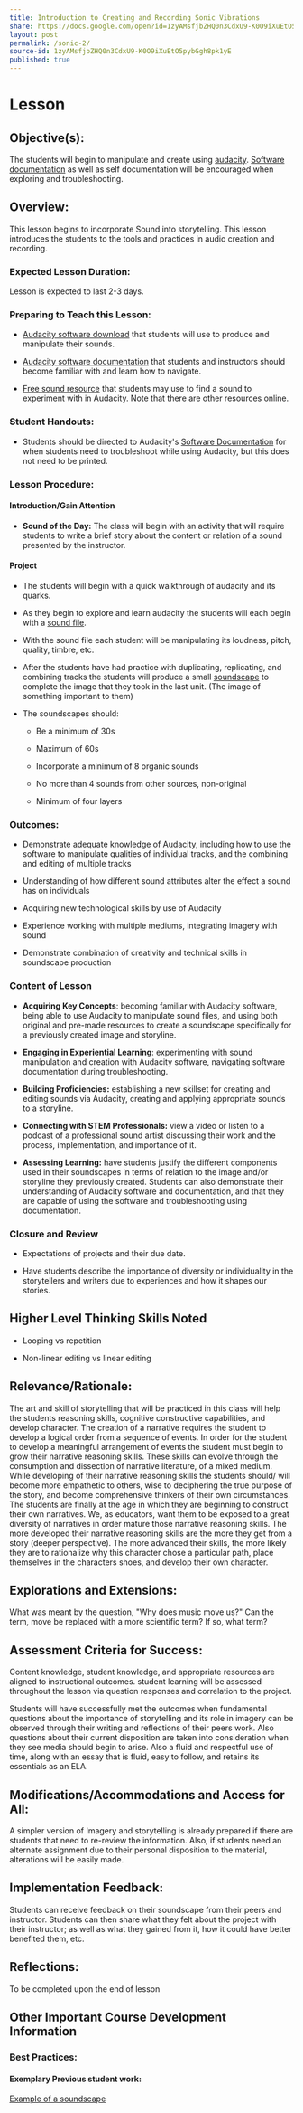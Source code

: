 ```yaml
---
title: Introduction to Creating and Recording Sonic Vibrations
share: https://docs.google.com/open?id=1zyAMsfjbZHQ0n3CdxU9-K0O9iXuEtO5pybGgh8pk1yE
layout: post
permalink: /sonic-2/
source-id: 1zyAMsfjbZHQ0n3CdxU9-K0O9iXuEtO5pybGgh8pk1yE
published: true
---
```

# Lesson

##  Objective(s):

The students will begin to manipulate and create using [audacity](http://www.audacityteam.org/). [Software documentation](http://manual.audacityteam.org/#tutorials) as well as self documentation will be encouraged when exploring and troubleshooting.

##  Overview:

This lesson begins to incorporate Sound into storytelling. This lesson introduces the students to the tools and practices in audio creation and recording.

###  Expected Lesson Duration: 

Lesson is expected to last 2-3 days.

###  Preparing to Teach this Lesson:

-	[Audacity software download](http://www.audacityteam.org/) that students will use to produce and manipulate their sounds.

- [Audacity software documentation](http://manual.audacityteam.org/#tutorials) that students and instructors should become familiar with and learn how to navigate.

-	[Free sound resource](https://freesound.org/people/newagesoup/sounds/348251/) that students may use to find a sound to experiment with in Audacity. Note that there are other resources online.

###   Student Handouts:

- Students should be directed to Audacity's [Software Documentation](http://manual.audacityteam.org/#tutorials) for when students need to troubleshoot while using Audacity, but this does not need to be printed.

###  Lesson Procedure:

####  Introduction/Gain Attention

-  **Sound of the Day:** The class will begin with an activity that will require students to write a brief story about the content or relation of a sound presented by the instructor.

####  Project

-   The students will begin with a quick walkthrough of audacity and its quarks.

    

-   As they begin to explore and learn audacity the students will each begin with a [sound file](https://freesound.org/people/newagesoup/sounds/348251/).

    

-   With the sound file each student will be manipulating its loudness, pitch, quality, timbre, etc.

    

-   After the students have had practice with duplicating, replicating, and combining tracks the students will produce a small [soundscape](https://cdn.tutsplus.com/audio/uploads/legacy/175_soundscape/6.mp3) to complete the image that they took in the last unit. (The image of something important to them)

    

-   The soundscapes should:

	-   Be a minimum of 30s

    

	-   Maximum of 60s

    

	-   Incorporate a minimum of 8 organic sounds

    

	-   No more than 4 sounds from other sources, non-original

    

	-   Minimum of four layers

	

###  Outcomes:

-   Demonstrate adequate knowledge of Audacity, including how to use the software to manipulate qualities of individual tracks, and the combining and editing of multiple tracks

    

-   Understanding of how different sound attributes alter the effect a sound has on individuals

    

-   Acquiring new technological skills by use of Audacity

    

-   Experience working with multiple mediums, integrating imagery with sound

    

-   Demonstrate combination of creativity and technical skills in soundscape production

###   Content of Lesson

- **Acquiring Key Concepts**: becoming familiar with Audacity software, being able to use Audacity to manipulate sound files, and using both original and pre-made resources to create a soundscape specifically for a previously created image and storyline.

- **Engaging in Experiential Learning**: experimenting with sound manipulation and creation with Audacity software, navigating software documentation during troubleshooting.

- **Building Proficiencies:** establishing a new skillset for creating and editing sounds via Audacity, creating and applying appropriate sounds to a storyline.

- **Connecting with STEM Professionals:** view a video or listen to a podcast of a professional sound artist discussing their work and the process, implementation, and importance of it.

- **Assessing Learning:** have students justify the different components used in their soundscapes in terms of relation to the image and/or storyline they previously created. Students can also demonstrate their understanding of Audacity software and documentation, and that they are capable of using the software and troubleshooting using documentation.

###  Closure and Review

    

-   Expectations of projects and their due date.

    

-   Have students describe the importance of diversity or individuality in the storytellers and writers due to experiences and how it shapes our stories.

    

##  Higher Level Thinking Skills Noted

-   Looping vs repetition

    

-   Non-linear editing vs linear editing

    

##  Relevance/Rationale:

The art and skill of storytelling that will be practiced in this class will help the students reasoning skills, cognitive constructive capabilities, and develop character. The creation of a narrative requires the student to develop a logical order from a sequence of events. In order for the student to develop a meaningful arrangement of events the student must begin to grow their narrative reasoning skills. These skills can evolve through the consumption and dissection of narrative literature, of a mixed medium. While developing of their narrative reasoning skills the students should/ will become more empathetic to others, wise to deciphering the true purpose of the story, and become comprehensive thinkers of their own circumstances. The students are finally at the age in which they are beginning to construct their own narratives. We, as educators, want them to be exposed to a great diversity of narratives in order mature those narrative reasoning skills. The more developed their narrative reasoning skills are the more they get from a story (deeper perspective). The more advanced their skills, the more likely they are to rationalize why this character chose a particular path, place themselves in the characters shoes, and develop their own character.

 

##  Explorations and Extensions:

What was meant by the question, "Why does music move us?" Can the term, move be replaced with a more scientific term? If so, what term?

##  Assessment Criteria for Success:

Content knowledge, student knowledge, and appropriate resources are aligned to instructional outcomes. student learning will be assessed throughout the lesson via question responses and correlation to the project.

Students will have successfully met the outcomes when fundamental questions about the importance of storytelling and its role in imagery can be observed through their writing and reflections of their peers work. Also questions about their current disposition are taken into consideration when they see media should begin to arise. Also a fluid and respectful use of time, along with an essay that is fluid, easy to follow, and retains its essentials as an ELA.

  

##  Modifications/Accommodations and Access for All:

A simpler version of Imagery and storytelling is already prepared if there are students that need to re-review the information. Also, if students need an alternate assignment due to their personal disposition to the material, alterations will be easily made.

##   Implementation Feedback: 

Students can receive feedback on their soundscape from their peers and instructor. Students can then share what they felt about the project with their instructor; as well as what they gained from it, how it could have better benefited them, etc.

##  Reflections:

To be completed upon the end of lesson

##  Other Important Course Development Information

###  Best Practices:

#### Exemplary Previous student work: 

[Example of a soundscape](https://cdn.tutsplus.com/audio/uploads/legacy/175_soundscape/6.mp3)


